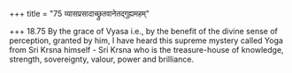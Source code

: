 +++
title = "75 व्यासप्रसादाच्छ्रुतवानेतद्गुह्यमहम्"

+++
18.75 By the grace of Vyasa i.e., by the benefit of the divine sense of
perception, granted by him, I have heard this supreme mystery called
Yoga from Sri Krsna himself - Sri Krsna who is the treasure-house of
knowledge, strength, sovereignty, valour, power and brilliance.

